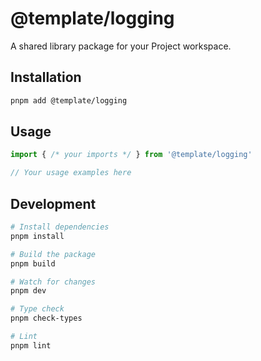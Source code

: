 # @template/logging

A shared library package for your Project workspace.

## Installation

```bash
pnpm add @template/logging
```

## Usage

```typescript
import { /* your imports */ } from '@template/logging'

// Your usage examples here
```

## Development

```bash
# Install dependencies
pnpm install

# Build the package
pnpm build

# Watch for changes
pnpm dev

# Type check
pnpm check-types

# Lint
pnpm lint
```
